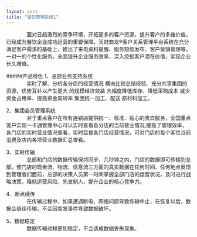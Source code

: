```yaml
---
layout: post
title: "餐饮管理系统1"
---
```


&emsp;&emsp;&emsp;&emsp;面对日趋激烈的竞争环境，开拓更多的客户资源，提升客户的多维价值，已经成为餐饮企业成功运营的重要保障。天财商龙®客户关系管理平台系统在充分满足客户需求的基础上，推出了来电资料提醒、服务短信发布、客户营销管理等，一对一的个性化服务，全面提升企业服务效率，深入挖掘客户潜在价值，实现企业长久增值。

#####产品特色
1、总部业务支持系统  
&emsp;&emsp;&emsp;&emsp;实时了解、分析各分店的经营情况 横向比较总结经验、充分共享集团的资源，优势互补以产生更大 的规模经济效益 大幅度降低库存、降低采购成本 减少资金占用率、提高资金周转率 集团统一加工、配送 原材料加工。  

2、集团会员管理系统  
&emsp;&emsp;&emsp;&emsp;对于重点客户在所有连锁店提供统一、标准、贴心的贵宾服务，全国重点客户实现一卡通管理中心可以实时查看各分店的当前营业情况,提高了管理效率， 各门店的实时营业情况查看，实时监督各门店经营情况，可对门店的每个客位当前消费及店内各项营业数据汇总查看。  

3、实时传输  
&emsp;&emsp;&emsp;&emsp;总部和门店的数据传输保持同步，几秒钟之内，门店的数据即可传输到总部。使门店的现金流、物流、信息流三方面的真实数据在任何时间、任何地点反馈到管理者们面前，总部的决策人员第一时间掌握全部门店的运营状况，及时进行战略决策，降低运营风险，先发制人，提升企业的核心竞争力。  

4、断点续传  
&emsp;&emsp;&emsp;&emsp;在传输过程中，如果遭遇断电、网络问题导致传输中止，在恢复以后，数据会继续传输，不会因突发事件导致数据破坏。

5、数据稳定  
&emsp;&emsp;&emsp;&emsp;数据传输过程更加稳定，不会造成数据丢失现象。